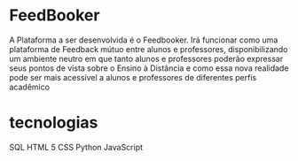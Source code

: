 # FeedBooker

A Plataforma a ser desenvolvida é o Feedbooker.
Irá funcionar como uma plataforma de Feedback mútuo entre alunos e professores, disponibilizando um ambiente neutro em que tanto alunos e professores poderão expressar seus pontos de vista sobre o Ensino à Distância e como essa nova realidade pode ser mais acessível a alunos e professores de diferentes perfis acadêmico

# tecnologias

SQL
HTML 5
CSS
Python
JavaScript

